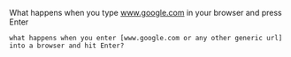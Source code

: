 
What happens when you type www.google.com in your browser and press Enter

    what happens when you enter [www.google.com or any other generic url] into a browser and hit Enter?


